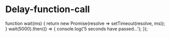 # Delay-function-call
 
function wait(ms) {
 return new Promise(resolve => setTimeout(resolve, ms)); 
}
wait(5000).then(() => {
 console.log('5 seconds have passed...');
});
